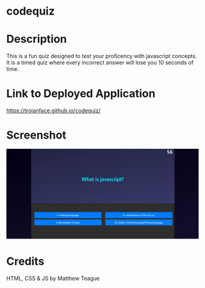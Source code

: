 # codequiz

# Description
This is a fun quiz designed to test your proficency with javascript concepts. It is a timed quiz where every incorrect answer will lose you 10 seconds of time.

# Link to Deployed Application
https://trojanface.github.io/codequiz/

# Screenshot
![A screenshot of the quiz in progress.](./screenshot.PNG)

# Credits
HTML, CSS & JS by Matthew Teague
